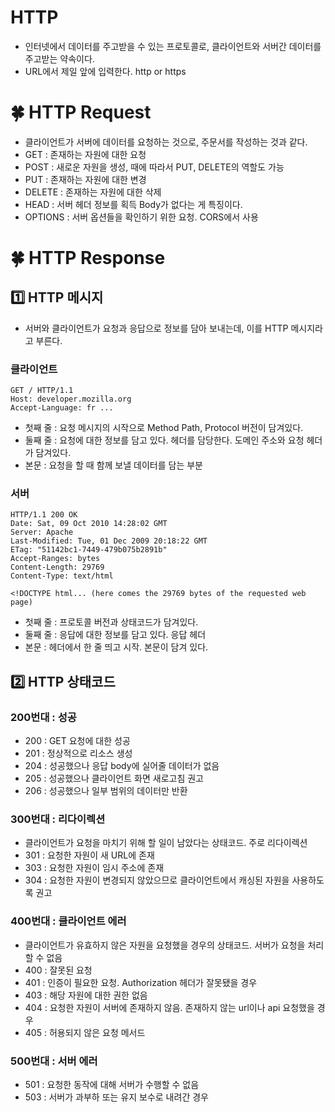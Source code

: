 # HTTP

- 인터넷에서 데이터를 주고받을 수 있는 프로토콜로, 클라이언트와 서버간 데이터를 주고받는 약속이다.
- URL에서 제일 앞에 입력한다. http or https

# 🍀 HTTP Request

- 클라이언트가 서버에 데이터를 요청하는 것으로, 주문서를 작성하는 것과 같다.
- GET : 존재하는 자원에 대한 요청
- POST : 새로운 자원을 생성, 때에 따라서 PUT, DELETE의 역할도 가능
- PUT : 존재하는 자원에 대한 변경
- DELETE : 존재하는 자원에 대한 삭제
- HEAD : 서버 헤더 정보를 획득 Body가 없다는 게 특징이다.
- OPTIONS : 서버 옵션들을 확인하기 위한 요청. CORS에서 사용

# 🍀 HTTP Response

## 1️⃣ HTTP 메시지

- 서버와 클라이언트가 요청과 응답으로 정보를 담아 보내는데, 이를 HTTP 메시지라고 부른다.

### 클라이언트

```
GET / HTTP/1.1
Host: developer.mozilla.org
Accept-Language: fr ...
```

- 첫째 줄 : 요청 메시지의 시작으로 Method Path, Protocol 버전이 담겨있다.
- 둘째 줄 : 요청에 대한 정보를 담고 있다. 헤더를 담당한다. 도메인 주소와 요청 헤더가 담겨있다.
- 본문 : 요청을 할 때 함께 보낼 데이터를 담는 부분

### 서버

```
HTTP/1.1 200 OK
Date: Sat, 09 Oct 2010 14:28:02 GMT
Server: Apache
Last-Modified: Tue, 01 Dec 2009 20:18:22 GMT
ETag: "51142bc1-7449-479b075b2891b"
Accept-Ranges: bytes
Content-Length: 29769
Content-Type: text/html

<!DOCTYPE html... (here comes the 29769 bytes of the requested web page)
```

- 첫째 줄 : 프로토콜 버전과 상태코드가 담겨있다.
- 둘째 줄 : 응답에 대한 정보를 담고 있다. 응답 헤더
- 본문 : 헤더에서 한 줄 띄고 시작. 본문이 담겨 있다.

## 2️⃣ HTTP 상태코드

### 200번대 : 성공

- 200 : GET 요청에 대한 성공
- 201 : 정상적으로 리소스 생성
- 204 : 성공했으나 응답 body에 실어줄 데이터가 없음
- 205 : 성공했으나 클라이언트 화면 새로고침 권고
- 206 : 성공했으나 일부 범위의 데이터만 반환

### 300번대 : 리다이렉션

- 클라이언트가 요청을 마치기 위해 할 일이 남았다는 상태코드. 주로 리다이렉션
- 301 : 요청한 자원이 새 URL에 존재
- 303 : 요청한 자원이 임시 주소에 존재
- 304 : 요청한 자원이 변경되지 않았으므로 클라이언트에서 캐싱된 자원을 사용하도록 권고

### 400번대 : 클라이언트 에러

- 클라이언트가 유효하지 않은 자원을 요청했을 경우의 상태코드. 서버가 요청을 처리할 수 없음
- 400 : 잘못된 요청
- 401 : 인증이 필요한 요청. Authorization 헤더가 잘못됐을 경우
- 403 : 해당 자원에 대한 권한 없음
- 404 : 요청한 자원이 서버에 존재하지 않음. 존재하지 않는 url이나 api 요청했을 경우
- 405 : 허용되지 않은 요청 메서드

### 500번대 : 서버 에러

- 501 : 요청한 동작에 대해 서버가 수행할 수 없음
- 503 : 서버가 과부하 또는 유지 보수로 내려간 경우
